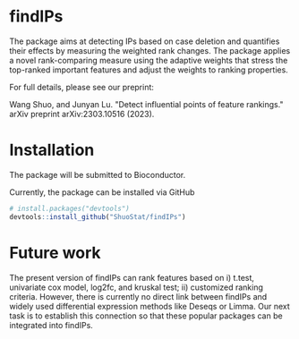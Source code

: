 # findIPs
The package aims at detecting IPs based on case deletion and quantifies their effects by measuring the weighted rank changes. The package applies a novel rank-comparing measure using the adaptive weights that stress the top-ranked important features and adjust the weights to ranking properties.

For full details, please see our preprint: 

Wang Shuo, and Junyan Lu. "Detect influential points of feature rankings." arXiv preprint arXiv:2303.10516 (2023).

# Installation

The package will be submitted to Bioconductor. 

Currently, the package can be installed via GitHub

``` r
# install.packages("devtools")
devtools::install_github("ShuoStat/findIPs")
```
# Future work

The present version of findIPs can rank features based on i) t.test, univariate cox model, log2fc, and kruskal test; ii) customized ranking criteria. However, there is currently no direct link between findIPs and widely used differential expression methods like Deseqs or Limma. Our next task is to establish this connection so that these popular packages can be integrated into findIPs.
